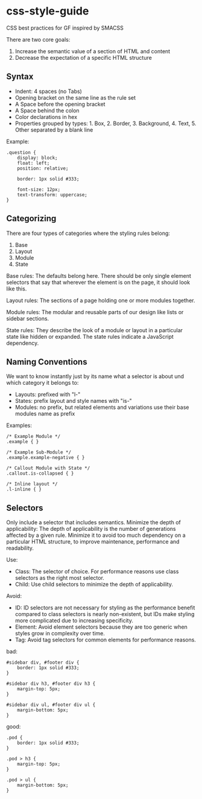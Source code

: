 css-style-guide
===============
CSS best practices for GF inspired by SMACSS

There are two core goals:

1. Increase the semantic value of a section of HTML and content
2. Decrease the expectation of a specific HTML structure

Syntax
------
* Indent: 4 spaces (no Tabs)
* Opening bracket on the same line as the rule set
* A Space before the opening bracket
* A Space behind the colon
* Color declarations in hex
* Properties grouped by types: 1. Box, 2. Border, 3. Background, 4. Text, 5. Other separated by a blank line

Example:

    .question {
        display: block;
        float: left;
        position: relative;
        
        border: 1px solid #333;
        
        font-size: 12px;
        text-transform: uppercase;
    }


Categorizing
------------
There are four types of categories where the styling rules belong:

1. Base
2. Layout
3. Module
4. State

Base rules: The defaults belong here. There should be only single element selectors that say that wherever the element is on the page, it should look like this.

Layout rules: The sections of a page holding one or more modules together.

Module rules: The modular and reusable parts of our design like lists or sidebar sections.

State rules: They describe the look of a module or layout in a particular state like hidden or expanded. The state rules indicate a JavaScript dependency.

Naming Conventions
------------------
We want to know instantly just by its name what a selector is about und which category it belongs to:
* Layouts: prefixed with "l-"
* States: prefix layout and style names with "is-"
* Modules: no prefix, but related elements and variations use their base modules name as prefix

Examples:

    /* Example Module */
    .example { }
    
    /* Example Sub-Module */
    .example.example-negative { }
    
    /* Callout Module with State */
    .callout.is-collapsed { }
    
    /* Inline layout */
    .l-inline { }

Selectors
---------
Only include a selector that includes semantics.
Minimize the depth of applicability: The depth of applicability is the number of generations affected by a given rule. Minimize it to avoid too much dependency on a particular HTML structure, to improve maintenance, performance and readability.

Use:
* Class: The selector of choice. For performance reasons use class selectors as the right most selector.
* Child: Use child selectors to minimize the depth of applicability.

Avoid:
* ID: ID selectors are not necessary for styling as the performance benefit compared to class selectors is nearly non-existent, but IDs make styling more complicated due to increasing specificity.
* Element: Avoid element selectors because they are too generic when styles grow in complexity over time.
* Tag: Avoid tag selectors for common elements for performance reasons.

bad:

    #sidebar div, #footer div {
        border: 1px solid #333;
    }
    
    #sidebar div h3, #footer div h3 {
        margin-top: 5px;
    }
    
    #sidebar div ul, #footer div ul {
        margin-bottom: 5px;
    }
    
good:

    .pod {
        border: 1px solid #333;
    }
    
    .pod > h3 {
        margin-top: 5px;
    }
    
    .pod > ul {
        margin-bottom: 5px;
    }